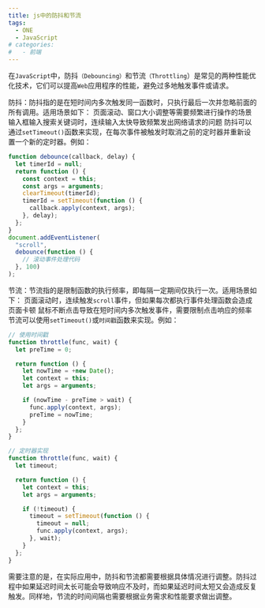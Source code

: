 ```yaml
---
title: js中的防抖和节流
tags:
  - ONE
  - JavaScript
# categories:
#   - 前端
---
```


在`JavaScript`中，防抖`（Debouncing）`和节流`（Throttling`）是常见的两种性能优化技术，它们可以提高`Web`应用程序的性能，避免过多地触发事件或请求。

防抖：防抖指的是在短时间内多次触发同一函数时，只执行最后一次并忽略前面的所有调用。适用场景如下：
页面滚动、窗口大小调整等需要频繁进行操作的场景
输入框输入搜索关键词时，连续输入太快导致频繁发出网络请求的问题
防抖可以通过`setTimeout()`函数来实现，在每次事件被触发时取消之前的定时器并重新设置一个新的定时器。例如：

```js
function debounce(callback, delay) {
  let timerId = null;
  return function () {
    const context = this;
    const args = arguments;
    clearTimeout(timerId);
    timerId = setTimeout(function () {
      callback.apply(context, args);
    }, delay);
  };
}
document.addEventListener(
  "scroll",
  debounce(function () {
    // 滚动事件处理代码
  }, 100)
);
```

节流：节流指的是限制函数的执行频率，即每隔一定期间仅执行一次。适用场景如下：
页面滚动时，连续触发`scroll`事件，但如果每次都执行事件处理函数会造成页面卡顿
鼠标不断点击导致在短时间内多次触发事件，需要限制点击响应的频率
节流可以使用`setTimeout()`或`时间戳`函数来实现。例如：

```js
// 使用时间戳
function throttle(func, wait) {
  let preTime = 0;

  return function () {
    let nowTime = +new Date();
    let context = this;
    let args = arguments;

    if (nowTime - preTime > wait) {
      func.apply(context, args);
      preTime = nowTime;
    }
  };
}

// 定时器实现
function throttle(func, wait) {
  let timeout;

  return function () {
    let context = this;
    let args = arguments;

    if (!timeout) {
      timeout = setTimeout(function () {
        timeout = null;
        func.apply(context, args);
      }, wait);
    }
  };
}
```

需要注意的是，在实际应用中，防抖和节流都需要根据具体情况进行调整。防抖过程中如果延迟时间太长可能会导致响应不及时，而如果延迟时间太短又会造成反复触发。同样地，节流的时间间隔也需要根据业务需求和性能要求做出调整。
